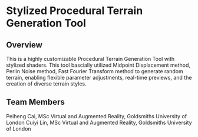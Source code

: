 # Stylized Procedural Terrain Generation Tool

## Overview
This is a highly customizable Procedural Terrain Generation Tool with stylized shaders. This tool bascially utilized Midpoint Displacement method, Perlin Noise method, Fast Fourier Transform method to generate random terrain, enabling flexible parameter adjustments, real-time previews, and the creation of diverse terrain styles.

## Team Members
Peiheng Cai, MSc Virtual and Augmented Reality, Goldsmiths University of London
Cuiyi Lin, MSc Virtual and Augmented Reality, Goldsmiths University of London
